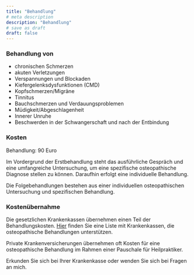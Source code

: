```yaml
---
title: "Behandlung"
# meta description
description: "Behandlung"
# save as draft
draft: false
---  
```






### Behandlung von

* chronischen Schmerzen
* akuten Verletzungen
* Verspannungen und Blockaden
* Kiefergelenksdysfunktionen (CMD)
* Kopfschmerzen/Migräne
* Tinnitus
* Bauchschmerzen und Verdauungsproblemen
* Müdigkeit/Abgeschlagenheit
* Innerer Unruhe
* Beschwerden in der Schwangerschaft und nach der Entbindung  


### Kosten  

Behandlung: 90 Euro  

Im Vordergrund der Erstbehandlung steht das ausführliche Gespräch und eine umfangreiche Untersuchung, um eine spezifische osteopathische Diagnose stellen zu können. Daraufhin erfolgt eine individuelle Behandlung.   


<p>Die Folgebehandlungen bestehen aus einer individuellen osteopathischen Untersuchung und spezifischen Behandlung.  
</p> 


 ### Kostenübernahme  


Die gesetzlichen Krankenkassen übernehmen einen Teil der Behandlungskosten. [Hier](https://www.krankenkassen.de/gesetzliche-krankenkassen/leistungen-gesetzliche-krankenkassen/alternative-heilmethoden/osteopathie/) finden Sie eine Liste mit Krankenkassen, die osteopathische Behandlungen unterstützen.  

Private Krankenversicherungen übernehmen oft Kosten für eine osteopathische Behandlung im Rahmen einer Pauschale für Heilpraktiker. 

Erkunden Sie sich bei Ihrer Krankenkasse oder wenden Sie sich bei Fragen an mich.
